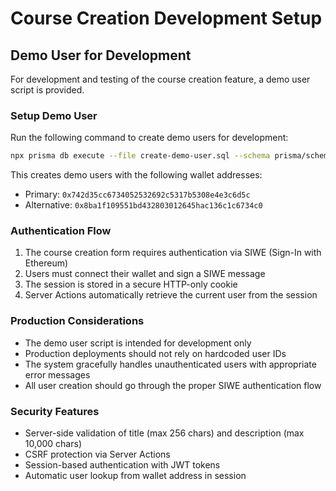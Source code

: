 # Course Creation Development Setup

## Demo User for Development

For development and testing of the course creation feature, a demo user script is provided.

### Setup Demo User

Run the following command to create demo users for development:

```bash
npx prisma db execute --file create-demo-user.sql --schema prisma/schema.prisma
```

This creates demo users with the following wallet addresses:

- Primary: `0x742d35cc6734052532692c5317b5308e4e3c6d5c`
- Alternative: `0x8ba1f109551bd432803012645hac136c1c6734c0`

### Authentication Flow

1. The course creation form requires authentication via SIWE (Sign-In with Ethereum)
2. Users must connect their wallet and sign a SIWE message
3. The session is stored in a secure HTTP-only cookie
4. Server Actions automatically retrieve the current user from the session

### Production Considerations

- The demo user script is intended for development only
- Production deployments should not rely on hardcoded user IDs
- The system gracefully handles unauthenticated users with appropriate error messages
- All user creation should go through the proper SIWE authentication flow

### Security Features

- Server-side validation of title (max 256 chars) and description (max 10,000 chars)
- CSRF protection via Server Actions
- Session-based authentication with JWT tokens
- Automatic user lookup from wallet address in session
